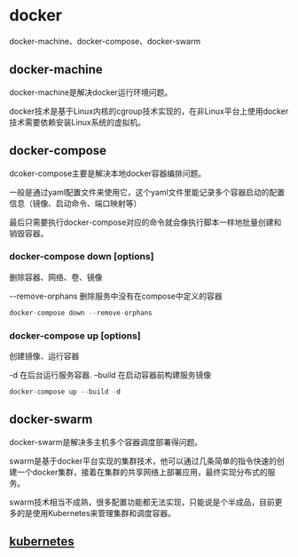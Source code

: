 # docker

docker-machine、docker-compose、docker-swarm

## docker-machine

docker-machine是解决docker运行环境问题。

docker技术是基于Linux内核的cgroup技术实现的，在非Linux平台上使用docker技术需要依赖安装Linux系统的虚拟机。

## docker-compose

dcoker-compose主要是解决本地docker容器编排问题。

一般是通过yaml配置文件来使用它，这个yaml文件里能记录多个容器启动的配置信息（镜像、启动命令、端口映射等）

最后只需要执行docker-compose对应的命令就会像执行脚本一样地批量创建和销毁容器。

### docker-compose down [options]

删除容器、网络、卷、镜像

--remove-orphans  删除服务中没有在compose中定义的容器

```js
docker-compose down --remove-orphans
```

### docker-compose up [options]

创建镜像、运行容器

-d  在后台运行服务容器.
–build  在启动容器前构建服务镜像

```js
docker-compose up --build -d
```

## docker-swarm

docker-swarm是解决多主机多个容器调度部署得问题。

swarm是基于docker平台实现的集群技术，他可以通过几条简单的指令快速的创建一个docker集群，接着在集群的共享网络上部署应用，最终实现分布式的服务。

swarm技术相当不成熟，很多配置功能都无法实现，只能说是个半成品，目前更多的是使用Kubernetes来管理集群和调度容器。

## [kubernetes](https://kubernetes.io/#)
